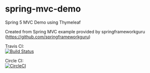 # spring-mvc-demo
Spring 5 MVC Demo using Thymeleaf

Created from Spring MVC example provided by springframeworkguru (https://github.com/springframeworkguru)

Travis CI: \
[![Build Status](https://travis-ci.org/nputhiyadath/spring-mvc-demo.svg?branch=master)](https://travis-ci.org/nputhiyadath/spring-mvc-demo)

Circle CI: \
[![CircleCI](https://circleci.com/gh/nputhiyadath/spring-mvc-demo.svg?style=svg)](https://circleci.com/gh/nputhiyadath/spring-mvc-demo)
